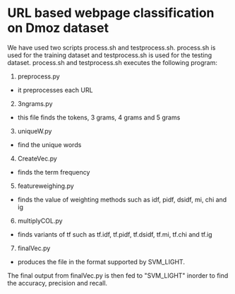 URL based webpage classification on Dmoz dataset
================================================

We have used two scripts process.sh and testprocess.sh. process.sh is used for the training dataset and testprocess.sh is used for the testing dataset.
process.sh and testprocess.sh executes the following program:

1) preprocess.py
* it preprocesses each URL

2) 3ngrams.py
* this file finds the tokens, 3 grams, 4 grams and 5 grams

3) uniqueW.py
* find the unique words

4) CreateVec.py
* finds the term frequency

5) featureweighing.py
* finds the value of weighting methods such as idf, pidf, dsidf, mi, chi and ig

6) multiplyCOL.py
* finds variants of tf such as tf.idf, tf.pidf, tf.dsidf, tf.mi, tf.chi and tf.ig

7) finalVec.py
* produces the file in the format supported by SVM_LIGHT.

The final output from finalVec.py is then fed to "SVM_LIGHT" inorder to find the accuracy, precision and recall.
